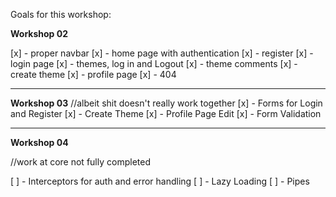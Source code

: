 Goals for this workshop:

**Workshop 02**

[x] - proper navbar
[x] - home page with authentication
[x] - register
[x] - login page
[x] - themes, log in and Logout
[x] - theme comments
[x] - create theme
[x] - profile page
[x] - 404
___
**Workshop 03**
//albeit shit doesn't really work together
[x] - Forms for Login and Register
[x] - Create Theme
[x] - Profile Page Edit
[x] - Form Validation
___
**Workshop 04**

//work at core not fully completed

[ ] - Interceptors for auth and error handling
[ ] - Lazy Loading
[ ] - Pipes
